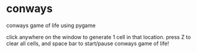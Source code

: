 # conways
conways game of life using pygame

click anywhere on the window to generate 1 cell in that location. press Z to clear all cells, and space bar to start/pause conways game of life!
